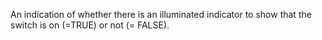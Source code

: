 ﻿An indication of whether there is an illuminated indicator to show that the switch is on (=TRUE) or not (= FALSE).
